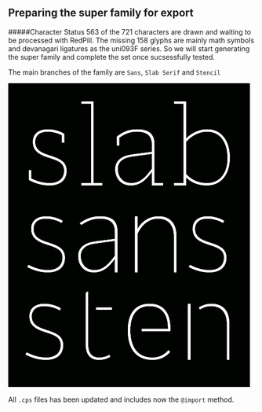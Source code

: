 ## Preparing the super family for export


#####Character Status
563 of the 721 characters are drawn and waiting to be processed with RedPill. The missing 158 glyphs are mainly math symbols and devanagari ligatures as the uni093F series. So we will start generating the super family and complete the set once sucsessfully tested.

The main branches of the family are `Sans`, `Slab Serif` and `Stencil`

![image](slabsanssten.png)

All `.cps` files has been updated and includes now the `@import` method.





















